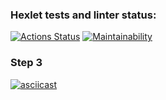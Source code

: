 ### Hexlet tests and linter status:
[![Actions Status](https://github.com/newTimesNewRoman/frontend-project-46/workflows/hexlet-check/badge.svg)](https://github.com/newTimesNewRoman/frontend-project-46/actions)
[![Maintainability](https://api.codeclimate.com/v1/badges/b89907afb1e51757a0d1/maintainability)](https://codeclimate.com/github/newTimesNewRoman/frontend-project-46/maintainability)
### Step 3
[![asciicast](https://asciinema.org/a/vAOsmQCTr897a9qcLiccoZiAZ.svg)](https://asciinema.org/a/vAOsmQCTr897a9qcLiccoZiAZ)